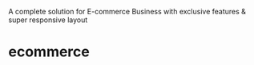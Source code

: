 A complete solution for E-commerce Business with exclusive features & super responsive layout
# ecommerce
